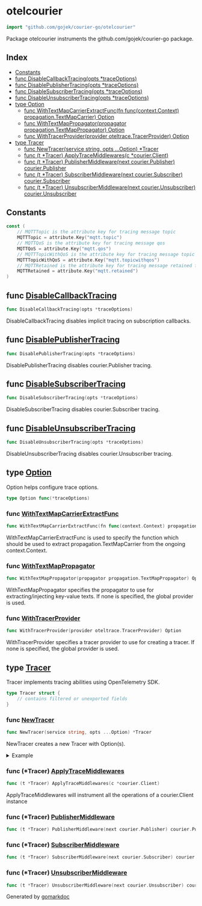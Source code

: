 <!-- Code generated by gomarkdoc. DO NOT EDIT -->

# otelcourier

```go
import "github.com/gojek/courier-go/otelcourier"
```

Package otelcourier instruments the github.com/gojek/courier\-go package.

## Index

- [Constants](<#constants>)
- [func DisableCallbackTracing(opts *traceOptions)](<#func-disablecallbacktracing>)
- [func DisablePublisherTracing(opts *traceOptions)](<#func-disablepublishertracing>)
- [func DisableSubscriberTracing(opts *traceOptions)](<#func-disablesubscribertracing>)
- [func DisableUnsubscriberTracing(opts *traceOptions)](<#func-disableunsubscribertracing>)
- [type Option](<#type-option>)
  - [func WithTextMapCarrierExtractFunc(fn func(context.Context) propagation.TextMapCarrier) Option](<#func-withtextmapcarrierextractfunc>)
  - [func WithTextMapPropagator(propagator propagation.TextMapPropagator) Option](<#func-withtextmappropagator>)
  - [func WithTracerProvider(provider oteltrace.TracerProvider) Option](<#func-withtracerprovider>)
- [type Tracer](<#type-tracer>)
  - [func NewTracer(service string, opts ...Option) *Tracer](<#func-newtracer>)
  - [func (t *Tracer) ApplyTraceMiddlewares(c *courier.Client)](<#func-tracer-applytracemiddlewares>)
  - [func (t *Tracer) PublisherMiddleware(next courier.Publisher) courier.Publisher](<#func-tracer-publishermiddleware>)
  - [func (t *Tracer) SubscriberMiddleware(next courier.Subscriber) courier.Subscriber](<#func-tracer-subscribermiddleware>)
  - [func (t *Tracer) UnsubscriberMiddleware(next courier.Unsubscriber) courier.Unsubscriber](<#func-tracer-unsubscribermiddleware>)


## Constants

```go
const (
    // MQTTTopic is the attribute key for tracing message topic
    MQTTTopic = attribute.Key("mqtt.topic")
    // MQTTQoS is the attribute key for tracing message qos
    MQTTQoS = attribute.Key("mqtt.qos")
    // MQTTTopicWithQoS is the attribute key for tracing message topic and qos together
    MQTTTopicWithQoS = attribute.Key("mqtt.topicwithqos")
    // MQTTRetained is the attribute key for tracing message retained flag
    MQTTRetained = attribute.Key("mqtt.retained")
)
```

## func [DisableCallbackTracing](<https://github.com/gojek/courier-go/blob/main/otelcourier/options.go#L59>)

```go
func DisableCallbackTracing(opts *traceOptions)
```

DisableCallbackTracing disables implicit tracing on subscription callbacks.

## func [DisablePublisherTracing](<https://github.com/gojek/courier-go/blob/main/otelcourier/options.go#L62>)

```go
func DisablePublisherTracing(opts *traceOptions)
```

DisablePublisherTracing disables courier.Publisher tracing.

## func [DisableSubscriberTracing](<https://github.com/gojek/courier-go/blob/main/otelcourier/options.go#L65>)

```go
func DisableSubscriberTracing(opts *traceOptions)
```

DisableSubscriberTracing disables courier.Subscriber tracing.

## func [DisableUnsubscriberTracing](<https://github.com/gojek/courier-go/blob/main/otelcourier/options.go#L68>)

```go
func DisableUnsubscriberTracing(opts *traceOptions)
```

DisableUnsubscriberTracing disables courier.Unsubscriber tracing.

## type [Option](<https://github.com/gojek/courier-go/blob/main/otelcourier/options.go#L30>)

Option helps configure trace options.

```go
type Option func(*traceOptions)
```

### func [WithTextMapCarrierExtractFunc](<https://github.com/gojek/courier-go/blob/main/otelcourier/options.go#L54>)

```go
func WithTextMapCarrierExtractFunc(fn func(context.Context) propagation.TextMapCarrier) Option
```

WithTextMapCarrierExtractFunc is used to specify the function which should be used to extract propagation.TextMapCarrier from the ongoing context.Context.

### func [WithTextMapPropagator](<https://github.com/gojek/courier-go/blob/main/otelcourier/options.go#L48>)

```go
func WithTextMapPropagator(propagator propagation.TextMapPropagator) Option
```

WithTextMapPropagator specifies the propagator to use for extracting/injecting key\-value texts. If none is specified, the global provider is used.

### func [WithTracerProvider](<https://github.com/gojek/courier-go/blob/main/otelcourier/options.go#L42>)

```go
func WithTracerProvider(provider oteltrace.TracerProvider) Option
```

WithTracerProvider specifies a tracer provider to use for creating a tracer. If none is specified, the global provider is used.

## type [Tracer](<https://github.com/gojek/courier-go/blob/main/otelcourier/trace.go#L17-L23>)

Tracer implements tracing abilities using OpenTelemetry SDK.

```go
type Tracer struct {
    // contains filtered or unexported fields
}
```

### func [NewTracer](<https://github.com/gojek/courier-go/blob/main/otelcourier/trace.go#L26>)

```go
func NewTracer(service string, opts ...Option) *Tracer
```

NewTracer creates a new Tracer with Option\(s\).

<details><summary>Example</summary>
<p>

```go
package main

import (
	"context"
	courier "github.com/gojek/courier-go"
	"github.com/gojek/courier-go/otelcourier"
	"go.opentelemetry.io/otel"
	"go.opentelemetry.io/otel/sdk/trace"
	"os"
	"os/signal"
	"syscall"
)

func main() {
	tp := trace.NewTracerProvider()
	defer tp.Shutdown(context.Background())

	otel.SetTracerProvider(tp)

	c, _ := courier.NewClient()
	otelcourier.NewTracer("service-name").ApplyTraceMiddlewares(c)

	if err := c.Start(); err != nil {
		panic(err)
	}

	stopCh := make(chan os.Signal, 1)
	signal.Notify(stopCh, []os.Signal{os.Interrupt, syscall.SIGTERM}...)

	if err := c.Publish(
		context.Background(), "test-topic", "message", courier.QOSOne); err != nil {
		panic(err)
	}
	<-stopCh

	c.Stop()
}
```

</p>
</details>

### func \(\*Tracer\) [ApplyTraceMiddlewares](<https://github.com/gojek/courier-go/blob/main/otelcourier/trace.go#L48>)

```go
func (t *Tracer) ApplyTraceMiddlewares(c *courier.Client)
```

ApplyTraceMiddlewares will instrument all the operations of a courier.Client instance

### func \(\*Tracer\) [PublisherMiddleware](<https://github.com/gojek/courier-go/blob/main/otelcourier/publish.go#L19>)

```go
func (t *Tracer) PublisherMiddleware(next courier.Publisher) courier.Publisher
```

### func \(\*Tracer\) [SubscriberMiddleware](<https://github.com/gojek/courier-go/blob/main/otelcourier/subscribe.go#L24>)

```go
func (t *Tracer) SubscriberMiddleware(next courier.Subscriber) courier.Subscriber
```

### func \(\*Tracer\) [UnsubscriberMiddleware](<https://github.com/gojek/courier-go/blob/main/otelcourier/unsubscribe.go#L18>)

```go
func (t *Tracer) UnsubscriberMiddleware(next courier.Unsubscriber) courier.Unsubscriber
```



Generated by [gomarkdoc](<https://github.com/princjef/gomarkdoc>)
